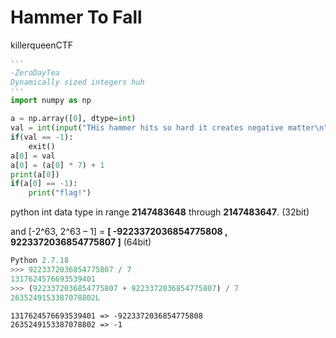 # Hammer To Fall

killerqueenCTF

```python
'''
-ZeroDayTea
Dynamically sized integers huh
'''
import numpy as np

a = np.array([0], dtype=int)
val = int(input("THis hammer hits so hard it creates negative matter\n"))
if(val == -1):
	exit()
a[0] = val
a[0] = (a[0] * 7) + 1
print(a[0])
if(a[0] == -1):
	print("flag!")
```

python int data type in range **2147483648** through **2147483647**. (32bit)

and [-2^63, 2^63 – 1] = **[ -9223372036854775808 , 9223372036854775807 ]** (64bit)

```python
Python 2.7.18
>>> 9223372036854775807 / 7
1317624576693539401
>>> (9223372036854775807 + 9223372036854775807) / 7
2635249153387078802L
```

```
1317624576693539401 => -9223372036854775808
2635249153387078802 => -1
```